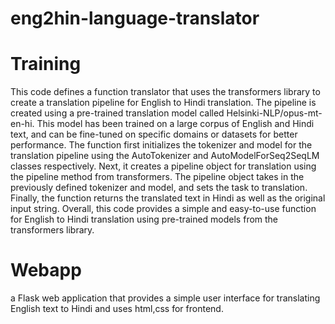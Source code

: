 # eng2hin-language-translator
# Training
This code defines a function translator that uses the transformers library to create a translation pipeline for English to Hindi translation.
The pipeline is created using a pre-trained translation model called Helsinki-NLP/opus-mt-en-hi. This model has been trained on a large corpus of English and Hindi text, and can be fine-tuned on specific domains or datasets for better performance.
The function first initializes the tokenizer and model for the translation pipeline using the AutoTokenizer and AutoModelForSeq2SeqLM classes respectively.
Next, it creates a pipeline object for translation using the pipeline method from transformers. The pipeline object takes in the previously defined tokenizer and model, and sets the task to translation.
Finally, the function returns the translated text in Hindi as well as the original input string. 
Overall, this code provides a simple and easy-to-use function for English to Hindi translation using pre-trained models from the transformers library.

# Webapp
a Flask web application that provides a simple user interface for translating English text to Hindi and uses html,css for frontend.

